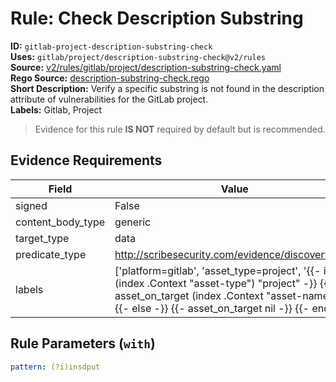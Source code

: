 # Rule: Check Description Substring  
**ID:** `gitlab-project-description-substring-check`  
**Uses:** `gitlab/project/description-substring-check@v2/rules`  
**Source:** [v2/rules/gitlab/project/description-substring-check.yaml](https://github.com/scribe-public/sample-policies/v2/rules/gitlab/project/description-substring-check.yaml)  
**Rego Source:** [description-substring-check.rego](https://github.com/scribe-public/sample-policies/v2/rules/gitlab/project/description-substring-check.rego)  
**Short Description:** Verify a specific substring is not found in the description attribute of vulnerabilities for the GitLab project.  
**Labels:** Gitlab, Project  
> Evidence for this rule **IS NOT** required by default but is recommended.


## Evidence Requirements  
| Field | Value |
|-------|-------|
| signed | False |
| content_body_type | generic |
| target_type | data |
| predicate_type | http://scribesecurity.com/evidence/discovery/v0.1 |
| labels | ['platform=gitlab', 'asset_type=project', '{{- if eq (index .Context "asset-type") "project" -}} {{- asset_on_target (index .Context "asset-name") -}} {{- else -}} {{- asset_on_target nil -}} {{- end -}}'] |

## Rule Parameters (`with`)  
```yaml
pattern: (?i)insdput
```

